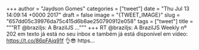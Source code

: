 
+++
author = "Jaydson Gomes"
categories = ["tweet"]
date = "Thu Jul 13 14:09:14 +0000 2017"
draft = false
image = "{TWEET_IMAGE}"
slug = "657dd05c39976da75c415d6b8ae250790912e058"
tags = ["tweet"]
title = """RT @braziljs: A BrazilJS ..."""
+++
RT @braziljs: A BrazilJS Weekly nº 202 em texto já está no seu inbox e também já está disponível em vídeo: https://t.co/86pFAiq91f 👌😎 https…
